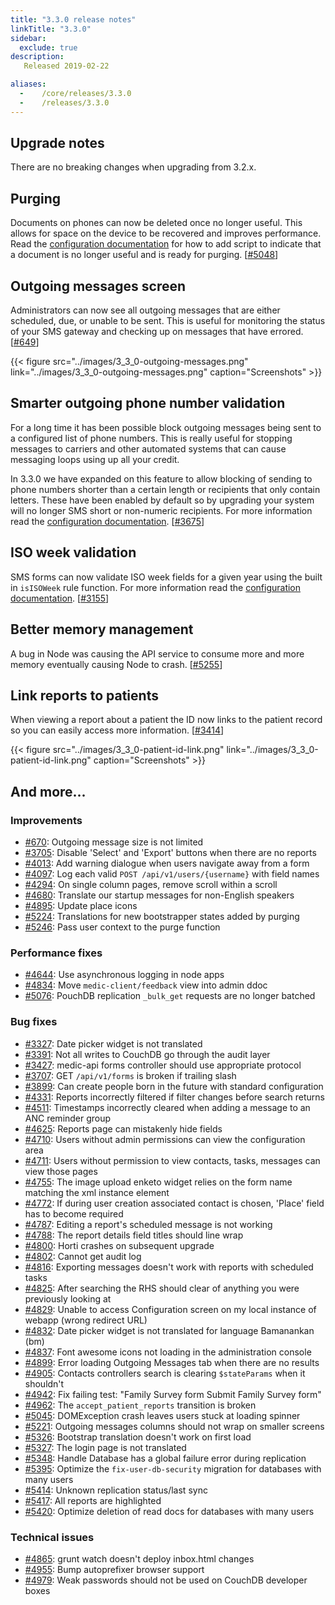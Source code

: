 ```yaml
---
title: "3.3.0 release notes"
linkTitle: "3.3.0"
sidebar:
  exclude: true
description:
   Released 2019-02-22

aliases:
  -    /core/releases/3.3.0
  -    /releases/3.3.0
---
```


## Upgrade notes

There are no breaking changes when upgrading from 3.2.x.

## Purging

Documents on phones can now be deleted once no longer useful. This allows for space on the device to be recovered and improves performance. Read the [configuration documentation](https://docs.communityhealthtoolkit.org/apps/guides/performance/purging/) for how to add script to indicate that a document is no longer useful and is ready for purging. [[#5048](https://github.com/medic/cht-core/issues/5048)]

## Outgoing messages screen

Administrators can now see all outgoing messages that are either scheduled, due, or unable to be sent. This is useful for monitoring the status of your SMS gateway and checking up on messages that have errored. [[#649](https://github.com/medic/cht-core/issues/649)]

{{< figure src="../images/3_3_0-outgoing-messages.png" link="../images/3_3_0-outgoing-messages.png" caption="Screenshots" >}}

## Smarter outgoing phone number validation

For a long time it has been possible block outgoing messages being sent to a configured list of phone numbers. This is really useful for stopping messages to carriers and other automated systems that can cause messaging loops using up all your credit.

In 3.3.0 we have expanded on this feature to allow blocking of sending to phone numbers shorter than a certain length or recipients that only contain letters. These have been enabled by default so by upgrading your system will no longer SMS short or non-numeric recipients. For more information read the [configuration documentation](https://docs.communityhealthtoolkit.org/apps/reference/app-settings/#optional-settings). [[#3675](https://github.com/medic/cht-core/issues/3675)]

## ISO week validation

SMS forms can now validate ISO week fields for a given year using the built in `isISOWeek` rule function. For more information read the [configuration documentation](https://docs.communityhealthtoolkit.org/apps/reference/app-settings/#validations). [[#3155](https://github.com/medic/cht-core/issues/3155)]

## Better memory management

A bug in Node was causing the API service to consume more and more memory eventually causing Node to crash. [[#5255](https://github.com/medic/cht-core/issues/5255)]

## Link reports to patients

When viewing a report about a patient the ID now links to the patient record so you can easily access more information. [[#3414](https://github.com/medic/cht-core/issues/3414)]

{{< figure src="../images/3_3_0-patient-id-link.png" link="../images/3_3_0-patient-id-link.png" caption="Screenshots" >}}

## And more...

### Improvements

- [#670](https://github.com/medic/cht-core/issues/670): Outgoing message size is not limited
- [#3705](https://github.com/medic/cht-core/issues/3705): Disable 'Select' and 'Export' buttons when there are no reports
- [#4013](https://github.com/medic/cht-core/issues/4013): Add warning dialogue when users navigate away from a form
- [#4097](https://github.com/medic/cht-core/issues/4097): Log each valid `POST /api/v1/users/{username}` with field names
- [#4294](https://github.com/medic/cht-core/issues/4294): On single column pages, remove scroll within a scroll
- [#4680](https://github.com/medic/cht-core/issues/4680): Translate our startup messages for non-English speakers
- [#4895](https://github.com/medic/cht-core/issues/4895): Update place icons
- [#5224](https://github.com/medic/cht-core/issues/5224): Translations for new bootstrapper states added by purging
- [#5246](https://github.com/medic/cht-core/issues/5246): Pass user context to the purge function

### Performance fixes

- [#4644](https://github.com/medic/cht-core/issues/4644): Use asynchronous logging in node apps
- [#4834](https://github.com/medic/cht-core/issues/4834): Move `medic-client/feedback` view into admin ddoc
- [#5076](https://github.com/medic/cht-core/issues/5076): PouchDB replication `_bulk_get` requests are no longer batched

### Bug fixes

- [#3327](https://github.com/medic/cht-core/issues/3327): Date picker widget is not translated
- [#3391](https://github.com/medic/cht-core/issues/3391): Not all writes to CouchDB go through the audit layer
- [#3427](https://github.com/medic/cht-core/issues/3427): medic-api forms controller should use appropriate protocol
- [#3707](https://github.com/medic/cht-core/issues/3707): GET `/api/v1/forms` is broken if trailing slash
- [#3899](https://github.com/medic/cht-core/issues/3899): Can create people born in the future with standard configuration
- [#4331](https://github.com/medic/cht-core/issues/4331): Reports incorrectly filtered if filter changes before search returns
- [#4511](https://github.com/medic/cht-core/issues/4511): Timestamps incorrectly cleared when adding a message to an ANC reminder group
- [#4625](https://github.com/medic/cht-core/issues/4625): Reports page can mistakenly hide fields
- [#4710](https://github.com/medic/cht-core/issues/4710): Users without admin permissions can view the configuration area
- [#4711](https://github.com/medic/cht-core/issues/4711): Users without permission to view contacts, tasks, messages can view those pages
- [#4755](https://github.com/medic/cht-core/issues/4755): The image upload enketo widget relies on the form name matching the xml instance element
- [#4772](https://github.com/medic/cht-core/issues/4772): If during user creation associated contact is chosen, 'Place' field has to become required
- [#4787](https://github.com/medic/cht-core/issues/4787): Editing a report's scheduled message is not working
- [#4788](https://github.com/medic/cht-core/issues/4788): The report details field titles should line wrap
- [#4800](https://github.com/medic/cht-core/issues/4800): Horti crashes on subsequent upgrade
- [#4802](https://github.com/medic/cht-core/issues/4802): Cannot get audit log
- [#4816](https://github.com/medic/cht-core/issues/4816): Exporting messages doesn't work with reports with scheduled tasks
- [#4825](https://github.com/medic/cht-core/issues/4825): After searching the RHS should clear of anything you were previously looking at
- [#4829](https://github.com/medic/cht-core/issues/4829): Unable to access Configuration screen on my local instance of webapp (wrong redirect URL)
- [#4832](https://github.com/medic/cht-core/issues/4832): Date picker widget is not translated for language Bamanankan (bm)
- [#4837](https://github.com/medic/cht-core/issues/4837): Font awesome icons not loading in the administration console
- [#4899](https://github.com/medic/cht-core/issues/4899): Error loading Outgoing Messages tab when there are no results
- [#4905](https://github.com/medic/cht-core/issues/4905): Contacts controllers search is clearing `$stateParams` when it shouldn't
- [#4942](https://github.com/medic/cht-core/issues/4942): Fix failing test: "Family Survey form Submit Family Survey form"
- [#4962](https://github.com/medic/cht-core/issues/4962): The `accept_patient_reports` transition is broken
- [#5045](https://github.com/medic/cht-core/issues/5045): DOMException crash leaves users stuck at loading spinner
- [#5221](https://github.com/medic/cht-core/issues/5221): Outgoing messages columns should not wrap on smaller screens
- [#5326](https://github.com/medic/cht-core/issues/5326): Bootstrap translation doesn't work on first load
- [#5327](https://github.com/medic/cht-core/issues/5327): The login page is not translated
- [#5348](https://github.com/medic/cht-core/issues/5348): Handle Database has a global failure error during replication
- [#5395](https://github.com/medic/cht-core/issues/5395): Optimize the `fix-user-db-security` migration for databases with many users
- [#5414](https://github.com/medic/cht-core/issues/5414): Unknown replication status/last sync
- [#5417](https://github.com/medic/cht-core/issues/5417): All reports are highlighted
- [#5420](https://github.com/medic/cht-core/issues/5420): Optimize deletion of read docs for databases with many users


### Technical issues

- [#4865](https://github.com/medic/cht-core/issues/4865): grunt watch doesn't deploy inbox.html changes
- [#4955](https://github.com/medic/cht-core/issues/4955): Bump autoprefixer browser support
- [#4979](https://github.com/medic/cht-core/issues/4979): Weak passwords should not be used on CouchDB developer boxes
